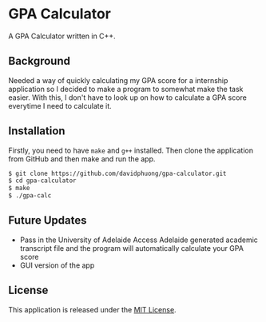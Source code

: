 # GPA Calculator

A GPA Calculator written in C++.

## Background
Needed a way of quickly calculating my GPA score for a internship application so I decided to make a program to somewhat make the task easier. With this, I don't have to look up on how to calculate a GPA score everytime I need to calculate it.

## Installation
Firstly, you need to have `make` and `g++` installed. Then clone the application from GitHub and then make and run the app.

```bash
$ git clone https://github.com/davidphuong/gpa-calculator.git
$ cd gpa-calculator
$ make
$ ./gpa-calc
```

## Future Updates
* Pass in the University of Adelaide Access Adelaide generated academic transcript file and the program will automatically calculate your GPA score
* GUI version of the app

## License
This application is released under the [MIT License](http://www.opensource.org/licenses/MIT).

